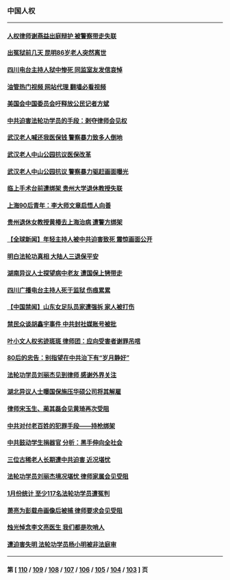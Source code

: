 ### 中国人权
---
#### [人权律师谢燕益出庭辩护 被警察带走失联](../../pages/ncid278/n13931778.md?02171645) 
#### [出冤狱前几天 昆明86岁老人突然离世](../../pages/ncid278/n13931228.md?02171645) 
#### [四川电台主持人狱中惨死 同监室友发信哀悼](../../pages/ncid278/n13931016.md?02171645) 
#### [油管热门视频 网站代理 翻墙必看视频](http://138.2.39.72:81/youtube.html?epic-marker?02171645)
#### [美国会中国委员会吁释放公民记者方斌](../../pages/ncid278/n13930920.md?02171645) 
#### [中共迫害法轮功学员的手段：剥夺律师会见权](../../pages/ncid278/n13929748.md?02171645) 
#### [武汉老人喊还我医保钱 警察暴力致多人倒地](../../pages/ncid278/n13930085.md?02171645) 
#### [武汉老人中山公园抗议医保改革](../../pages/ncid278/n13930042.md?02171645) 
#### [武汉老人中山公园抗议 警察暴力驱赶画面曝光](../../pages/ncid278/n13929963.md?02171645) 
#### [临上手术台前遭绑架 贵州大学退休教授失联](../../pages/ncid278/n13929743.md?02171645) 
#### [上海90后青年：李大师文章启悟人向善](../../pages/ncid278/n13929715.md?02171645) 
#### [贵州退休女教授黄椿去上海治病 遭警方绑架](../../pages/ncid278/n13929546.md?02171645) 
#### [【全球新闻】年轻主持人被中共迫害致死 震惊画面公开](../../pages/ncid278/n13929504.md?02171645) 
#### [明白法轮功真相 大陆人三退保平安](../../pages/ncid278/n13928212.md?02171645) 
#### [湖南异议人士探望病中老友 遭国保上铐带走](../../pages/ncid278/n13929063.md?02171645) 
#### [四川广播电台主持人死于监狱 伤痕累累](../../pages/ncid278/n13929027.md?02171645) 
#### [【中国禁闻】山东女足队员家遭强拆 家人被打伤](../../pages/ncid278/n13928869.md?02171645) 
#### [禁民众谈胡鑫宇事件 中共封社媒账号被批](../../pages/ncid278/n13928669.md?02171645) 
#### [叶小文人权劣迹斑斑 律师团：应向受害者谢罪吊唁](../../pages/ncid278/n13927745.md?02171645) 
#### [80后的忠告：别指望在中共治下有“岁月静好”](../../pages/ncid278/n13927278.md?02171645) 
#### [法轮功学员刘丽杰见到律师 感谢外界关注](../../pages/ncid278/n13927012.md?02171645) 
#### [湖北异议人士曝国保施压华硕公司将其解雇](../../pages/ncid278/n13927075.md?02171645) 
#### [律师宋玉生、蔺其磊会见黄琦再次受阻](../../pages/ncid278/n13926868.md?02171645) 
#### [中共对付老百姓的犯罪手段——持枪绑架](../../pages/ncid278/n13926448.md?02171645) 
#### [中共鼓动学生捐器官 分析：黑手伸向全社会](../../pages/ncid278/n13924830.md?02171645) 
#### [三位古稀老人长期遭中共迫害 近况堪忧](../../pages/ncid278/n13924554.md?02171645) 
#### [法轮功学员刘丽杰境况堪忧 律师家属会见受阻](../../pages/ncid278/n13924569.md?02171645) 
#### [1月份统计 至少117名法轮功学员遭冤判](../../pages/ncid278/n13924061.md?02171645) 
#### [萧亮为彭载舟画像后被捕 律师要求会见受阻](../../pages/ncid278/n13924040.md?02171645) 
#### [烛光悼念李文亮医生 我们都是吹哨人](../../pages/ncid278/n13924204.md?02171645) 
#### [遭迫害失明 法轮功学员杨小明被非法庭审](../../pages/ncid278/n13920152.md?02171645) 

---
#### 第 [ [110](./110.md?02171645) / [109](./109.md?02171645) / [108](./108.md?02171645) / [107](./107.md?02171645) / [106](./106.md?02171645) / [105](./105.md?02171645) / [104](./104.md?02171645) / [103](./103.md?02171645) ] 页
